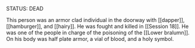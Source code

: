 
STATUS: DEAD

This person was an armor clad individual in the doorway with [[dapper]], [[hamburger]], and [[hairy]]. He was fought and killed in [[Session 18]]. He was one of the people in charge of the poisoning of the [[Lower bralumn]]. On his body was half plate armor, a vial of blood, and a holy symbol.